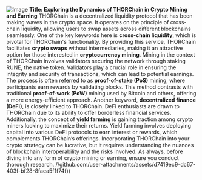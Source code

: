 
![Image](https://github.com/user-attachments/assets/d7419ec9-dc67-403f-bf28-8faea5f1f74f)
**Title: Exploring the Dynamics of THORChain in Crypto Mining and Earning**
THORChain is a decentralized liquidity protocol that has been making waves in the crypto space. It operates on the principle of cross-chain liquidity, allowing users to swap assets across different blockchains seamlessly. One of the key keywords here is **cross-chain liquidity**, which is pivotal for THORChain's functionality. By providing this service, THORChain facilitates **crypto swaps** without intermediaries, making it an attractive option for those interested in **cryptocurrency mining**.
Mining in the context of THORChain involves validators securing the network through staking RUNE, the native token. Validators play a crucial role in ensuring the integrity and security of transactions, which can lead to potential earnings. The process is often referred to as **proof-of-stake (PoS)** mining, where participants earn rewards by validating blocks. This method contrasts with traditional **proof-of-work (PoW)** mining used by Bitcoin and others, offering a more energy-efficient approach.
Another keyword, **decentralized finance (DeFi)**, is closely linked to THORChain. DeFi enthusiasts are drawn to THORChain due to its ability to offer borderless financial services. Additionally, the concept of **yield farming** is gaining traction among crypto miners looking to maximize their returns. Yield farming involves deploying capital into various DeFi protocols to earn interest or rewards, which complements THORChain’s offerings.
Incorporating THORChain into your crypto strategy can be lucrative, but it requires understanding the nuances of blockchain interoperability and the risks involved. As always, before diving into any form of crypto mining or earning, ensure you conduct thorough research.
 //github.com/user-attachments/assets/d7419ec9-dc67-403f-bf28-8faea5f1f74f))
